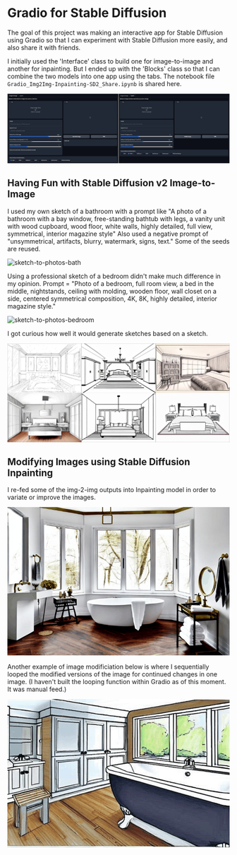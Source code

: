 # Gradio for Stable Diffusion

The goal of this project was making an interactive app for Stable Diffusion using Gradio so that I can experiment with Stable Diffusion more easily, and also share it with friends. 

I initially used the 'Interface' class to build one for image-to-image and another for inpainting. But I ended up with the 'Blocks' class so that I can combine the two models into one app using the tabs. The notebook file `Gradio_Img2Img-Inpainting-SD2_Share.ipynb` is shared here. 

![gradio](https://github.com/sooolee/gradio-stable-diffusion/blob/main/images/gradio.png?raw=true)


## Having Fun with Stable Diffusion v2 Image-to-Image

I used my own sketch of a bathroom with a prompt like "A photo of a bathroom with a bay window, free-standing bathtub with legs, a vanity unit with wood cupboard, wood floor, white walls, highly detailed, full view, symmetrical, interior magazine style" Also used a negative prompt of "unsymmetrical, artifacts, blurry, watermark, signs, text." Some of the seeds are reused.

![sketch-to-photos-bath](https://github.com/sooolee/gradio-stable-diffusion/blob/main/images/sketch-to-photos-bath.png?raw=true)

Using a professional sketch of a bedroom didn't make much difference in my opinion. Prompt = "Photo of a bedroom, full room view, a bed in the middle, nightstands, ceiling with molding, wooden floor, wall closet on a side, centered symmetrical composition, 4K, 8K, highly detailed, interior magazine style."

![sketch-to-photos-bedroom](https://github.com/sooolee/gradio-stable-diffusion/blob/main/images/sketch-to-photos-bedroom.png?raw=true)

I got curious how well it would generate sketches based on a sketch. 

![sketch-to-sketch](https://github.com/sooolee/gradio-stable-diffusion/blob/main/images/sketch-to-sketch.png?raw=true)

## Modifying Images using Stable Diffusion Inpainting

I re-fed some of the img-2-img outputs into Inpainting model in order to variate or improve the images. 

![img2img_inpainting](https://github.com/sooolee/gradio-stable-diffusion/blob/main/images/img-2-img_inpainting.gif?raw=true)

Another example of image modificiation below is where I sequentially looped the modified versions of the image for continued changes in one image. (I haven't built the looping function within Gradio as of this moment. It was manual feed.)

![img_modification](https://github.com/sooolee/gradio-stable-diffusion/blob/main/images/img_modification_inpainting.gif?raw=true)


